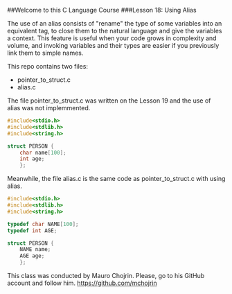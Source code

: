 ##Welcome to this C Language Course
###Lesson 18: Using Alias

The use of an alias consists of "rename" the type of some variables into an equivalent tag, to close them to the natural language and give the variables a context. This feature is useful when your code grows in complexity and volume, and invoking variables and their types are easier if you previously link them to simple names.

This repo contains two files:

- pointer_to_struct.c
- alias.c

The file pointer_to_struct.c was written on the Lesson 19 and the use of alias was not implemmented.

```c
#include<stdio.h>
#include<stdlib.h>
#include<string.h>

struct PERSON {
	char name[100];
	int age;
	};

```

Meanwhile, the file alias.c is the same code as pointer_to_struct.c with using alias.

```c
#include<stdio.h>
#include<stdlib.h>
#include<string.h>

typedef char NAME[100];
typedef int AGE;

struct PERSON {
	NAME name;
	AGE age;
	};
```

This class was conducted by Mauro Chojrin. Please, go to his GitHub account and follow him. https://github.com/mchojrin
